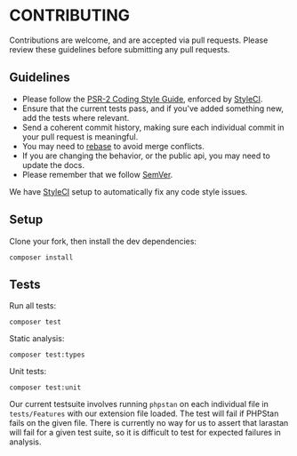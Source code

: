 # CONTRIBUTING

Contributions are welcome, and are accepted via pull requests.
Please review these guidelines before submitting any pull requests.

## Guidelines

* Please follow the [PSR-2 Coding Style Guide](http://www.php-fig.org/psr/psr-2/), enforced by [StyleCI](https://styleci.io/).
* Ensure that the current tests pass, and if you've added something new, add the tests where relevant.
* Send a coherent commit history, making sure each individual commit in your pull request is meaningful.
* You may need to [rebase](https://git-scm.com/book/en/v2/Git-Branching-Rebasing) to avoid merge conflicts.
* If you are changing the behavior, or the public api, you may need to update the docs.
* Please remember that we follow [SemVer](http://semver.org/).

We have [StyleCI](https://styleci.io/) setup to automatically fix any code style issues.

## Setup

Clone your fork, then install the dev dependencies:

    composer install

## Tests

Run all tests:

    composer test

Static analysis:

    composer test:types

Unit tests:

    composer test:unit

Our current testsuite involves running `phpstan` on each individual file in `tests/Features` with our extension file loaded.
The test will fail if PHPStan fails on the given file.
There is currently no way for us to assert that larastan will fail for a given test suite,
so it is difficult to test for expected failures in analysis.
